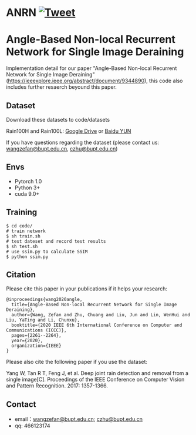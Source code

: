 # ANRN [![Tweet](https://img.shields.io/twitter/url/http/shields.io.svg?style=social)](https://twitter.com/intent/tweet?text=Angle-Based%20Non-local%20Recurren%20Network%20for%20Single%20Image%20Deraining%204&url=https://github.com/bupt-ai-cz/ANRN)

# Angle-Based Non-local Recurrent Network for Single Image Deraining

Implementation detail for our paper "Angle-Based Non-local Recurrent Network for Single Image Deraining"
(https://ieeexplore.ieee.org/abstract/document/9344890), this code also includes further resaerch beyound this paper.

## Dataset

Download these datasets to code/datasets

Rain100H and Rain100L: 
[Google Drive](https://drive.google.com/drive/folders/1sF_2hNvz-6yoNJCxq8aa5oN3yz0VvsjQ?usp=sharing) or [Baidu YUN](https://pan.baidu.com/s/1J0q6Mrno9aMCsaWZUtmbkg#list/path=%2F)

If you have questions regarding the dataset (please contact us: wangzefan@bupt.edu.cn, czhu@bupt.edu.cn)

## Envs
- Pytorch 1.0
- Python 3+
- cuda 9.0+

## Training
```
$ cd code/
# train network
$ sh train.sh
# test dateset and record test results
$ sh test.sh
# use ssim.py to calculate SSIM 
$ python ssim.py

```

## Citation

Please cite this paper in your publications if it helps your research:

```
@inproceedings{wang2020angle,
  title={Angle-Based Non-local Recurrent Network for Single Image Deraining},
  author={Wang, Zefan and Zhu, Chuang and Liu, Jun and Lin, WenHui and Liu, YaTing and Li, Chunxu},
  booktitle={2020 IEEE 6th International Conference on Computer and Communications (ICCC)},
  pages={2261--2264},
  year={2020},
  organization={IEEE}
}
```

Please also cite the following paper if you use the dataset:

Yang W, Tan R T, Feng J, et al. Deep joint rain detection and removal from a single image[C]. Proceedings of the IEEE Conference on Computer Vision and Pattern Recognition. 2017: 1357-1366.


## Contact

* email：wangzefan@bupt.edu.cn; czhu@bupt.edu.cn
* qq: 466123174
